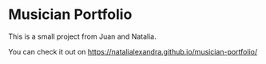 # Musician Portfolio

This is a small project from Juan and Natalia.

You can check it out on https://natalialexandra.github.io/musician-portfolio/
